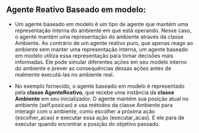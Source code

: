 ## Agente Reativo Baseado em modelo:
- Um agente baseado em modelo é um tipo de agente que mantém uma representação interna do ambiente em que está operando. Nesse caso, o agente mantém uma representação do ambiente através da classe Ambiente. Ao contrário de um agente reativo puro, que apenas reage ao ambiente sem manter uma representação interna, um agente baseado em modelo utiliza essa representação para tomar decisões mais informadas. Ele pode simular diferentes ações em seu modelo interno do ambiente e prever as consequências dessas ações antes de realmente executá-las no ambiente real.

- No exemplo fornecido, o agente baseado em modelo é representado pela **classe AgenteReativo**, que recebe uma instância da **classe Ambiente** em seu inicializador. O agente mantém sua posição atual no ambiente (self.posicao) e usa métodos da classe Ambiente para interagir com o ambiente, como escolher a próxima ação (escolher_acao) e executar essa ação (executar_acao). E ele para de executar quando encontrar a posição  do objetivo passado.

